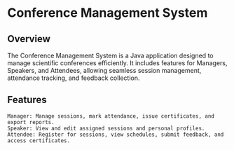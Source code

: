 # Conference Management System
## Overview

The Conference Management System is a Java application designed to manage scientific conferences efficiently. It includes features for Managers, Speakers, and Attendees, allowing seamless session management, attendance tracking, and feedback collection.

## Features

    Manager: Manage sessions, mark attendance, issue certificates, and export reports.
    Speaker: View and edit assigned sessions and personal profiles.
    Attendee: Register for sessions, view schedules, submit feedback, and access certificates.
